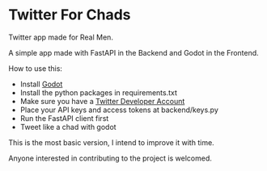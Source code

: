 # Twitter For Chads
Twitter app made for Real Men.

A simple app made with FastAPI in the Backend and Godot in the Frontend.

How to use this:
  - Install <a href="https://godotengine.org/">Godot</a>
  - Install the python packages in requirements.txt
  - Make sure you have a <a href="https://developer.twitter.com/">Twitter Developer Account</a>
  - Place your API keys and access tokens at backend/keys.py
  - Run the FastAPI client first
  - Tweet like a chad with godot

This is the most basic version, I intend to improve it with time.

Anyone interested in contributing to the project is welcomed.
